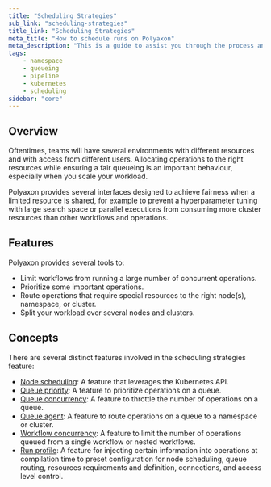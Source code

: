 ```yaml
---
title: "Scheduling Strategies"
sub_link: "scheduling-strategies"
title_link: "Scheduling Strategies"
meta_title: "How to schedule runs on Polyaxon"
meta_description: "This is a guide to assist you through the process and strategies for scheduling your runs."
tags:
    - namespace
    - queueing
    - pipeline
    - kubernetes
    - scheduling
sidebar: "core"
---
```


## Overview

Oftentimes, teams will have several environments with different resources and with access from different users.
Allocating operations to the right resources while ensuring a fair queueing is an important behaviour, especially when you scale your workload.

Polyaxon provides several interfaces designed to achieve fairness when a limited resource is shared, 
for example to prevent a hyperparameter tuning with large search space or parallel executions from consuming more cluster resources than other workflows and operations.

## Features

Polyaxon provides several tools to:
 * Limit workflows from running a large number of concurrent operations.
 * Prioritize some important operations.
 * Route operations that require special resources to the right node(s), namespace, or cluster.
 * Split your workload over several nodes and clusters.
 
## Concepts   

There are several distinct features involved in the scheduling strategies feature:

 * [Node scheduling](/docs/core/scheduling-strategies/node-scheduling/): A feature that leverages the Kubernetes API.
 * [Queue priority](/docs/core/scheduling-strategies/queue-routing/#priority): A feature to prioritize operations on a queue.
 * [Queue concurrency](/docs/core/scheduling-strategies/queue-routing/#concurrency): A feature to throttle the number of operations on a queue.
 * [Queue agent](/docs/core/scheduling-strategies/queue-routing/#agent): A feature to route operations on a queue to a namespace or cluster. 
 * [Workflow concurrency](/docs/core/scheduling-strategies/queue-routing/#concurrency): A feature to limit the number of operations queued from a single workflow or nested workflows. 
 * [Run profile](/docs/core/scheduling-strategies/run-profiles/): A feature for injecting certain information into operations at compilation time to preset configuration 
   for node scheduling, queue routing, resources requirements and definition, connections, and access level control.
